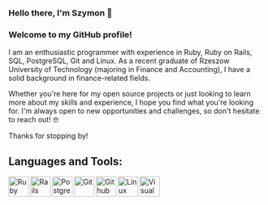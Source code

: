 ### Hello there, I'm Szymon 👋
### Welcome to my GitHub profile!

I am an enthusiastic programmer with experience in Ruby, Ruby on Rails, SQL, PostgreSQL, Git and Linux. As a recent graduate of Rzeszow University of Technology (majoring in Finance and Accounting), I have a solid background in finance-related fields.

Whether you're here for my open source projects or just looking to learn more about my skills and experience, I hope you find what you're looking for. I'm always open to new opportunities and challenges, so don't hesitate to reach out! 🤓

Thanks for stopping by!
## Languages and Tools:
<img align="left" alt="Ruby" width="40px" src="https://cdn.jsdelivr.net/gh/devicons/devicon/icons/ruby/ruby-plain.svg" />
<img align="left" alt="Rails" width="40px" src="https://cdn.jsdelivr.net/gh/devicons/devicon/icons/rails/rails-plain-wordmark.svg" />
<img align="left" alt="PostgreSQL" width="40px" src="https://cdn.jsdelivr.net/gh/devicons/devicon/icons/postgresql/postgresql-plain.svg" />
<img align="left" alt="Git" width="40px" src="https://cdn.jsdelivr.net/gh/devicons/devicon/icons/git/git-plain.svg" />
<img align="left" alt="Github" width="40px" src="https://cdn.jsdelivr.net/gh/devicons/devicon/icons/github/github-original.svg" />
<img align="left" alt="Linux" width="40px" src="https://cdn.jsdelivr.net/gh/devicons/devicon/icons/ubuntu/ubuntu-plain.svg" />
<img align="left" alt="Visual Studio Code" width="40px" src="https://cdn.jsdelivr.net/gh/devicons/devicon/icons/vscode/vscode-original.svg" />

